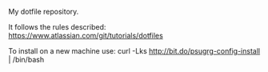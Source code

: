 My dotfile repository.

It follows the rules described:
	https://www.atlassian.com/git/tutorials/dotfiles
	
To install on a new machine use:
	curl -Lks http://bit.do/psugrg-config-install | /bin/bash
